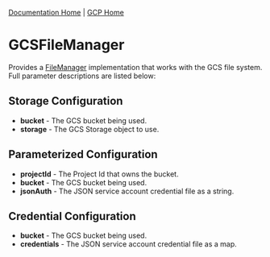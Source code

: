 [Documentation Home](../../docs/readme.md) | [GCP Home](../readme.md)

# GCSFileManager
Provides a [FileManager](../../docs/filemanager.md) implementation that works with the GCS file system.  Full
parameter descriptions are listed below:

## Storage Configuration
* **bucket** - The GCS bucket being used.
* **storage** - The GCS Storage object to use.

## Parameterized Configuration
* **projectId** - The Project Id that owns the bucket.
* **bucket** - The GCS bucket being used.
* **jsonAuth** - The JSON service account credential file as a string.

## Credential Configuration
* **bucket** - The GCS bucket being used.
* **credentials** - The JSON service account credential file as a map.
